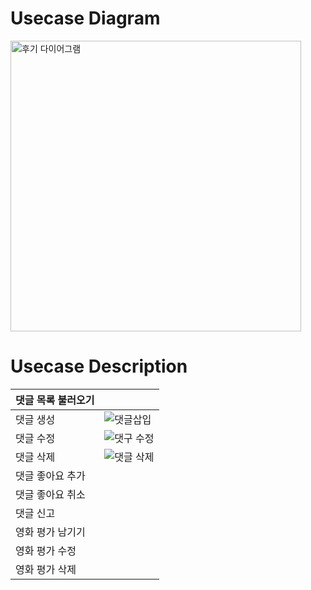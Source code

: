 # Usecase Diagram
<img width="465" alt="후기 다이어그램" src="https://github.com/minseo2000/db_project/assets/59526414/08c66c76-332e-4c3f-9a5b-7f89bdb04d7b">

# Usecase Description

| 댓글 목록 불러오기 |   |
|------------|---|
| 댓글 생성      |![댓글삽입](https://github.com/minseo2000/db_project/assets/59526414/4443cd21-571a-4cd0-a356-146de9922146)|
| 댓글 수정      |![댓구 수정](https://github.com/minseo2000/db_project/assets/59526414/a8dccd50-e14d-447f-b285-a66e15dfaf56)|
| 댓글 삭제      |![댓글 삭제](https://github.com/minseo2000/db_project/assets/59526414/7461f577-8681-4ee8-a3ae-63f1ae6a6de1)|
| 댓글 좋아요 추가  ||
| 댓글 좋아요 취소  ||
| 댓글 신고      ||
| 영화 평가 남기기  ||
| 영화 평가 수정   ||
| 영화 평가 삭제   ||

